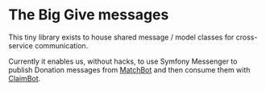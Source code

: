 # The Big Give messages

This tiny library exists to house shared message / model classes for cross-service
communication.

Currently it enables us, without hacks, to use Symfony Messenger to publish Donation
messages from [MatchBot](https://github.com/thebiggive/matchbot) and then consume
them with [ClaimBot](https://github.com/thebiggive/matchbot).

